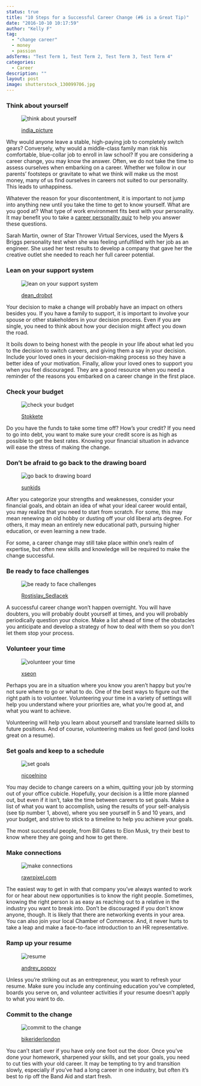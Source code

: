 ```yaml
---
status: true
title: "10 Steps for a Successful Career Change (#6 is a Great Tip)"
date: "2016-10-10 10:17:59"
author: "Kelly F"
tag:
  - "change career"
  - money
  - passion
adsTerms: "Test Term 1, Test Term 2, Test Term 3, Test Term 4"
categories:
  - Career
description: ""
layout: post
image: shutterstock_130099706.jpg
---
```


### Think about yourself

<figure aria-describedby="caption-attachment-4175" class="wp-caption alignnone" id="attachment_4175" style="width: 700px">

![think about yourself](/posts/shutterstock_290217008.jpg)<figcaption class="wp-caption-text" id="caption-attachment-4175">[india_picture](https://www.shutterstock.com/pic-290217008/stock-photo-handsome-male-executive-in-deep-thought-with-newspaper-at-office.html)</figcaption></figure>

Why would anyone leave a stable, high-paying job to completely switch gears? Conversely, why would a middle-class family man risk his comfortable, blue-collar job to enroll in law school? If you are considering a career change, you may know the answer. Often, we do not take the time to assess ourselves when embarking on a career. Whether we follow in our parents’ footsteps or gravitate to what we think will make us the most money, many of us find ourselves in careers not suited to our personality. This leads to unhappiness.

Whatever the reason for your discontentment, it is important to not jump into anything new until you take the time to get to know yourself. What are you good at? What type of work environment fits best with your personality. It may benefit you to take a [career personality quiz](https://www.careershifters.org/expert-advice/how-to-match-your-personality-to-your-career/) to help you answer these questions.

Sarah Martin, owner of Star Thrower Virtual Services, used the Myers &amp; Briggs personality test when she was feeling unfulfilled with her job as an engineer. She used her test results to develop a company that gave her the creative outlet she needed to reach her full career potential.

### Lean on your support system

<figure aria-describedby="caption-attachment-4176" class="wp-caption alignnone" id="attachment_4176" style="width: 700px">

![lean on your support system](/posts/shutterstock_437022181.jpg)<figcaption class="wp-caption-text" id="caption-attachment-4176">[dean_drobot](https://www.shutterstock.com/pic-437022181/stock-photo-multiethnic-group-of-smiling-young-business-people-standing-and-talking-in-conference-room.html)</figcaption></figure>

Your decision to make a change will probably have an impact on others besides you. If you have a family to support, it is important to involve your spouse or other stakeholders in your decision process. Even if you are single, you need to think about how your decision might affect you down the road.

It boils down to being honest with the people in your life about what led you to the decision to switch careers, and giving them a say in your decision. Include your loved ones in your decision-making process so they have a better idea of your motivation. Finally, allow your loved ones to support you when you feel discouraged. They are a good resource when you need a reminder of the reasons you embarked on a career change in the first place.

### Check your budget

<figure aria-describedby="caption-attachment-4177" class="wp-caption alignnone" id="attachment_4177" style="width: 700px">

![check your budget](/posts/shutterstock_290693624.jpg)<figcaption class="wp-caption-text" id="caption-attachment-4177">[Stokkete](https://www.shutterstock.com/pic-290693624/stock-photo-business-professionals-working-together-at-office-desk-hands-close-up-pointing-out-financial-data-on-a-report-teamwork-concept.html)</figcaption></figure>

Do you have the funds to take some time off? How’s your credit? If you need to go into debt, you want to make sure your credit score is as high as possible to get the best rates. Knowing your financial situation in advance will ease the stress of making the change.

### Don’t be afraid to go back to the drawing board

<figure aria-describedby="caption-attachment-4178" class="wp-caption alignnone" id="attachment_4178" style="width: 700px">

![go back to drawing board](/posts/shutterstock_246951712.jpg)<figcaption class="wp-caption-text" id="caption-attachment-4178">[sunkids](https://www.shutterstock.com/pic-246951712/stock-photo-woman-creating-gift-at-home-with-paper-and-gouache.html)</figcaption></figure>

After you categorize your strengths and weaknesses, consider your financial goals, and obtain an idea of what your ideal career would entail, you may realize that you need to start from scratch. For some, this may mean renewing an old hobby or dusting off your old liberal arts degree. For others, it may mean an entirely new educational path, pursuing higher education, or even learning a new trade.

For some, a career change may still take place within one’s realm of expertise, but often new skills and knowledge will be required to make the change successful.

### Be ready to face challenges

<figure aria-describedby="caption-attachment-4179" class="wp-caption alignnone" id="attachment_4179" style="width: 700px">

![be ready to face challenges](/posts/shutterstock_271483541.jpg)<figcaption class="wp-caption-text" id="caption-attachment-4179">[Rostislav_Sedlacek](https://www.shutterstock.com/pic-271483541/stock-photo-young-tired-businessman-rubbing-his-eye.html)</figcaption></figure>

A successful career change won’t happen overnight. You will have doubters, you will probably doubt yourself at times, and you will probably periodically question your choice. Make a list ahead of time of the obstacles you anticipate and develop a strategy of how to deal with them so you don’t let them stop your process.

### Volunteer your time

<figure aria-describedby="caption-attachment-4180" class="wp-caption alignnone" id="attachment_4180" style="width: 700px">

![volunteer your time](/posts/shutterstock_437022181-1.jpg)<figcaption class="wp-caption-text" id="caption-attachment-4180">[xseon](https://www.shutterstock.com/pic-245456581/stock-photo-a-volunteer-taking-care-of-a-two-months-old-one-eyed-sick-kitten-in-a-cat-refugee.html)</figcaption></figure>

Perhaps you are in a situation where you know you aren’t happy but you’re not sure where to go or what to do. One of the best ways to figure out the right path is to volunteer. Volunteering your time in a variety of settings will help you understand where your priorities are, what you’re good at, and what you want to achieve.

Volunteering will help you learn about yourself and translate learned skills to future positions. And of course, volunteering makes us feel good (and looks great on a resume).

### Set goals and keep to a schedule

<figure aria-describedby="caption-attachment-4184" class="wp-caption alignnone" id="attachment_4184" style="width: 700px">

![set goals](/posts/shutterstock_364784693.jpg)<figcaption class="wp-caption-text" id="caption-attachment-4184">[nicoelnino](https://www.shutterstock.com/pic-364784693/stock-photo-coach-teaching-about-the-way-of-setting-goals-concept-about-objectives-and-success.html)</figcaption></figure>

You may decide to change careers on a whim, quitting your job by storming out of your office cubicle. Hopefully, your decision is a little more planned out, but even if it isn’t, take the time between careers to set goals. Make a list of what you want to accomplish, using the results of your self-analysis (see tip number 1, above), where you see yourself in 5 and 10 years, and your budget, and strive to stick to a timeline to help you achieve your goals.

The most successful people, from Bill Gates to Elon Musk, try their best to know where they are going and how to get there.

### Make connections

<figure aria-describedby="caption-attachment-4182" class="wp-caption alignnone" id="attachment_4182" style="width: 700px">

![make connections](/posts/shutterstock_243503950.jpg)<figcaption class="wp-caption-text" id="caption-attachment-4182">[rawrpixel.com](https://www.shutterstock.com/pic-243503950/stock-photo-group-of-business-people-meeting.html)</figcaption></figure>

The easiest way to get in with that company you’ve always wanted to work for or hear about new opportunities is to know the right people. Sometimes, knowing the right person is as easy as reaching out to a relative in the industry you want to break into. Don’t be discouraged if you don’t know anyone, though. It is likely that there are networking events in your area. You can also join your local Chamber of Commerce. And, it never hurts to take a leap and make a face-to-face introduction to an HR representative.

### Ramp up your resume

<figure aria-describedby="caption-attachment-4076" class="wp-caption alignnone" id="attachment_4076" style="width: 700px">

![resume](/posts/shutterstock_217401814.jpg)<figcaption class="wp-caption-text" id="caption-attachment-4076">[andrey_popov](https://www.shutterstock.com/pic-217401814/stock-photo-cropped-image-of-businessman-analyzing-resume-at-desk-in-office.html)</figcaption></figure>

Unless you’re striking out as an entrepreneur, you want to refresh your resume. Make sure you include any continuing education you’ve completed, boards you serve on, and volunteer activities if your resume doesn’t apply to what you want to do.

### Commit to the change

<figure aria-describedby="caption-attachment-4183" class="wp-caption alignnone" id="attachment_4183" style="width: 700px">

![commit to the change](/posts/shutterstock_286605134.jpg)<figcaption class="wp-caption-text" id="caption-attachment-4183">[bikeriderlondon](https://www.shutterstock.com/pic-286605134/stock-photo-young-businesswoman-on-call-with-colleagues-in-background-at-office-corridor.html)</figcaption></figure>

You can’t start over if you have only one foot out the door. Once you’ve done your homework, sharpened your skills, and set your goals, you need to cut ties with your old career. It may be tempting to try and transition slowly, especially if you’ve had a long career in one industry, but often it’s best to rip off the Band Aid and start fresh.
